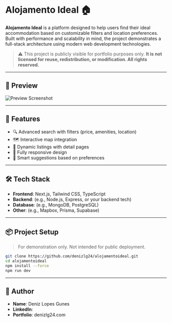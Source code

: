 # Alojamento Ideal 🏠

**Alojamento Ideal** is a platform designed to help users find their ideal accommodation based on customizable filters and location preferences. Built with performance and scalability in mind, the project demonstrates a full-stack architecture using modern web development technologies.

> ⚠️ This project is publicly visible for portfolio purposes only. **It is not licensed for reuse, redistribution, or modification. All rights reserved.**

---

## 📸 Preview

![Preview Screenshot](https://img001.prntscr.com/file/img001/_B9ZbpOTSkSuQH1de7ZKCg.png) <!-- Replace with actual image link if available -->

---

## 🚀 Features

- 🔍 Advanced search with filters (price, amenities, location)
- 🗺️ Interactive map integration
- 📄 Dynamic listings with detail pages
- 📱 Fully responsive design
- 🧠 Smart suggestions based on preferences

---

## 🛠️ Tech Stack

- **Frontend**: Next.js, Tailwind CSS, TypeScript
- **Backend**: (e.g., Node.js, Express, or your backend tech)
- **Database**: (e.g., MongoDB, PostgreSQL)
- **Other**: (e.g., Mapbox, Prisma, Supabase)

---

## 📦 Project Setup

> For demonstration only. Not intended for public deployment.

```bash
git clone https://github.com/denizlg24/alojamentoideal.git
cd alojamentoideal
npm install --force
npm run dev
```
---

## 👤 Author
- **Name**: Deniz Lopes Gunes
- **LinkedIn**:
- **Portfolio**: denizlg24.com
